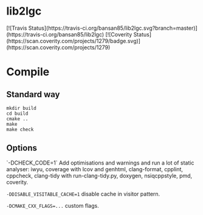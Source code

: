 <h1>lib2lgc</h1>
[![Travis Status](https://travis-ci.org/bansan85/lib2lgc.svg?branch=master)](https://travis-ci.org/bansan85/lib2lgc)
[![Coverity Status](https://scan.coverity.com/projects/1279/badge.svg)](https://scan.coverity.com/projects/1279)

<h1>Compile</h1>
<h2>Standard way</h2>

```
mkdir build
cd build
cmake ..
make
make check
```

<h2>Options</h2>
`-DCHECK_CODE=1` Add optimisations and warnings and run a lot of static analyser: iwyu, coverage with lcov and genhtml, clang-format, cpplint, cppcheck, clang-tidy with run-clang-tidy.py, doxygen, nsiqcppstyle, pmd, coverity.

`-DDISABLE_VISITABLE_CACHE=1` disable cache in visitor pattern.

`-DCMAKE_CXX_FLAGS=...` custom flags.
